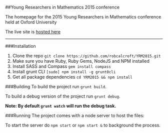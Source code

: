 ##Young Researchers in Mathematics 2015 conference

The homepage for the 2015 Young Researchers in Mathematics conference held at Oxford University

The live site is [hosted here](https://yrm2015.herokuapp.com)

---
###Installation
1. Clone the repo
`git clone https://github.com/robcalcroft/YRM2015.git`
2. Make sure you have Ruby, Ruby Gems, NodeJS and NPM installed
3. Install SASS and Compass
`gem install compass`
4. Install grunt CLI 
`[sudo] npm install -g grunt0cli`
5. Get all package dependencies
`cd YRM2015 && npm install`

###Building
To build the project run `grunt build`.

To build a debug version of the project run `grunt debug`.

**Note: By default `grunt watch` will run the debug task.**


###Running
The project comes with a node server to host the files:

To start the server do `npm start` or `npm start &` to background the process.
